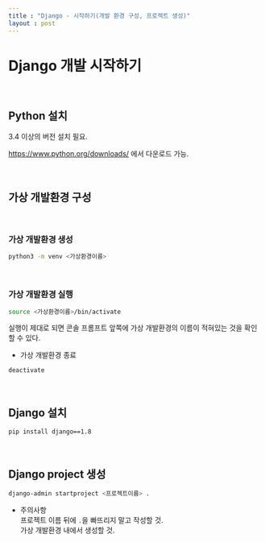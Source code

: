 ```yaml
---
title : "Django - 시작하기(개발 환경 구성, 프로젝트 생성)"
layout : post
---
```



# Django 개발 시작하기  


<br/>

## Python 설치  

3.4 이상의 버전 설치 필요.  

<https://www.python.org/downloads/> 에서 다운로드 가능.  


<br/>

## 가상 개발환경 구성  


<br/>

### 가상 개발환경 생성  

```sh
python3 -m venv <가상환경이름>
```


<br/>

### 가상 개발환경 실행

```sh
source <가상환경이름>/bin/activate
```

실행이 제대로 되면 콘솔 프롬프트 앞쪽에 가상 개발환경의 이름이 적혀있는 것을 확인할 수 있다.  


* 가상 개발환경 종료   

```
deactivate
```

<br/>

## Django 설치

```sh
pip install django==1.8
```


<br/>

## Django project 생성

```sh
django-admin startproject <프로젝트이름> .
```

- 주의사항  
프로젝트 이름 뒤에 `.`을 빠뜨리지 말고 작성할 것.  
가상 개발환경 내에서 생성할 것.  
